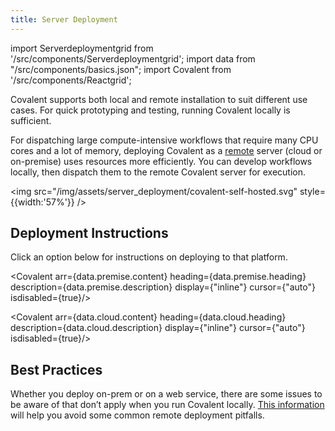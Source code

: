 ```yaml
---
title: Server Deployment
---
```


import Serverdeploymentgrid from '/src/components/Serverdeploymentgrid';
import data from "/src/components/basics.json";
import Covalent from '/src/components/Reactgrid';

Covalent supports both local and remote installation to suit different use cases. For quick prototyping and testing, running Covalent locally is sufficient.

For dispatching large compute-intensive workflows that require many CPU cores and a lot of memory, deploying Covalent as a [remote](/docs/glossary#remote) server (cloud or on-premise) uses resources more efficiently. You can develop workflows locally, then dispatch them to the remote Covalent server for execution.

<img src="/img/assets/server_deployment/covalent-self-hosted.svg" style={{width:'57%'}} />

## Deployment Instructions

Click an option below for instructions on deploying to that platform.

<!-- <Serverdeploymentgrid/> -->

<Covalent arr={data.premise.content} heading={data.premise.heading} description={data.premise.description} display={"inline"} cursor={"auto"} isdisabled={true}/>

<Covalent arr={data.cloud.content} heading={data.cloud.heading} description={data.cloud.description} display={"inline"} cursor={"auto"} isdisabled={true}/>

## Best Practices

Whether you deploy on-prem or on a web service, there are some issues to be aware of that don’t apply when you run Covalent locally. [This information](/docs/user-documentation/covalent-patterns/best-practices) will help you avoid some common remote deployment pitfalls.
